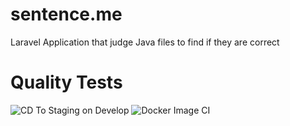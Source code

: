# sentence.me
Laravel Application that judge Java files to find if they are correct
# Quality Tests

![CD To Staging on Develop](https://github.com/TheLacrox/sentence.me/workflows/CD%20To%20Staging%20on%20Develop/badge.svg?branch=develop&event=push)
![Docker Image CI](https://github.com/TheLacrox/sentence.me/workflows/Docker%20Image%20CI/badge.svg)